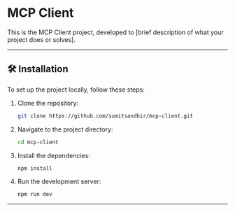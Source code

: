 # MCP Client

This is the MCP Client project, developed to [brief description of what your project does or solves].

---

## 🛠️ Installation

To set up the project locally, follow these steps:

1. Clone the repository:
   ```bash
   git clone https://github.com/sumitsandhir/mcp-client.git
   ```

2. Navigate to the project directory:
   ```bash
   cd mcp-client
   ```

3. Install the dependencies:
   ```bash
   npm install
   ```

4. Run the development server:
   ```bash
   npm run dev
   ```

---